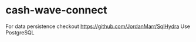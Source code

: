 # cash-wave-connect

For data persistence checkout https://github.com/JordanMarr/SqlHydra
Use PostgreSQL
